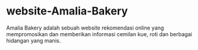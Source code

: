 # website-Amalia-Bakery
Amalia Bakery adalah sebuah website rekomendasi online yang mempromosikan dan memberikan informasi cemilan kue, roti dan berbagai hidangan yang manis. 
